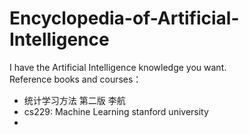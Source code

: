 # Encyclopedia-of-Artificial-Intelligence
I have the Artificial Intelligence knowledge you want. 	
Reference books and courses：
- 统计学习方法 第二版 李航
- cs229: Machine Learning stanford university
- 
